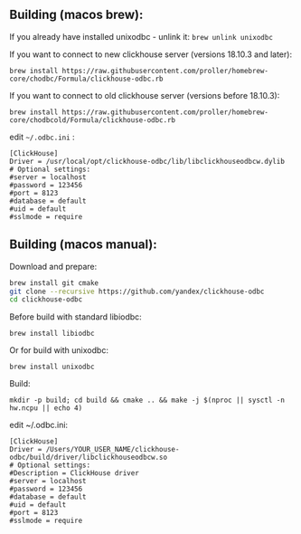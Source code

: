 ## Building (macos brew):
If you already have installed unixodbc - unlink it:
```brew unlink unixodbc```

If you want to connect to new clickhouse server (versions 18.10.3 and later):
```
brew install https://raw.githubusercontent.com/proller/homebrew-core/chodbc/Formula/clickhouse-odbc.rb
```

If you want to connect to old clickhouse server (versions before 18.10.3):
```
brew install https://raw.githubusercontent.com/proller/homebrew-core/chodbcold/Formula/clickhouse-odbc.rb

```

edit ```~/.odbc.ini``` :
```(ini)
[ClickHouse]
Driver = /usr/local/opt/clickhouse-odbc/lib/libclickhouseodbcw.dylib
# Optional settings:
#server = localhost
#password = 123456
#port = 8123
#database = default
#uid = default
#sslmode = require
```



## Building (macos manual):

Download and prepare:
```bash
brew install git cmake
git clone --recursive https://github.com/yandex/clickhouse-odbc
cd clickhouse-odbc
```

Before build with standard libiodbc:
```
brew install libiodbc
```
Or for build with unixodbc:
```
brew install unixodbc
```

Build:
```
mkdir -p build; cd build && cmake .. && make -j $(nproc || sysctl -n hw.ncpu || echo 4)
```

edit ~/.odbc.ini:

```(ini)
[ClickHouse]
Driver = /Users/YOUR_USER_NAME/clickhouse-odbc/build/driver/libclickhouseodbcw.so
# Optional settings:
#Description = ClickHouse driver
#server = localhost
#password = 123456
#database = default
#uid = default
#port = 8123
#sslmode = require
```
